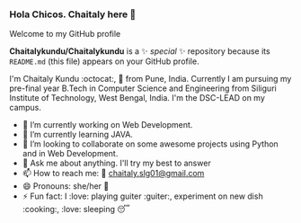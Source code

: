 ### Hola Chicos. Chaitaly here 👋
Welcome to my GitHub profile 

**Chaitalykundu/Chaitalykundu** is a ✨ _special_ ✨ repository because its `README.md` (this file) appears on your GitHub profile.

I'm Chaitaly Kundu :octocat:, :rocket: from Pune, India. Currently I am pursuing my pre-final year B.Tech in Computer Science and Engineering from Siliguri Institute of Technology, West Bengal, India. I'm the DSC-LEAD on my campus.

- 🔭 I’m currently working on Web Development. 
- 🌱 I’m currently learning JAVA.
- 👯 I’m looking to collaborate on some awesome projects using Python and in Web Development.
- 💬 Ask me about anything. I'll try my best to answer
- 📫 How to reach me: :e-mail: chaitaly.slg01@gmail.com
- 😄 Pronouns: she/her :girl:
- ⚡ Fun fact: I :love: playing guiter :guiter:, experiment on new dish :cooking:, :love: sleeping :sleeping:


